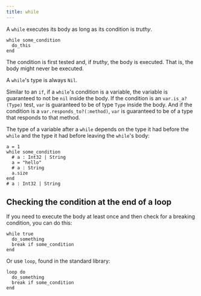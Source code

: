 ```yaml
---
title: while
---
```


A `while` executes its body as long as its condition is *truthy*.

```crystal
while some_condition
  do_this
end
```

The condition is first tested and, if *truthy*, the body is executed. That is, the body might never be executed.

A `while`'s type is always `Nil`.

Similar to an `if`, if a `while`'s condition is a variable, the variable is guaranteed to not be `nil` inside the body. If the condition is an `var.is_a?(Type)` test, `var` is guaranteed to be of type `Type` inside the body. And if the condition is a `var.responds_to?(:method)`, `var` is guaranteed to be of a type that responds to that method.

The type of a variable after a `while` depends on the type it had before the `while` and the type it had before leaving the `while`'s body:

```crystal
a = 1
while some_condition
  # a : Int32 | String
  a = "hello"
  # a : String
  a.size
end
# a : Int32 | String
```

## Checking the condition at the end of a loop

If you need to execute the body at least once and then check for a breaking condition, you can do this:

```crystal
while true
  do_something
  break if some_condition
end
```

Or use `loop`, found in the standard library:

```crystal
loop do
  do_something
  break if some_condition
end
```
